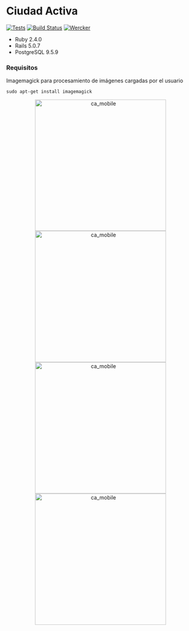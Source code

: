 # Ciudad Activa 

[![Tests](https://github.com/martinnicolas/ca/actions/workflows/tests.yml/badge.svg)](https://github.com/martinnicolas/ca/actions/workflows/tests.yml)
[![Build Status](https://travis-ci.org/martinnicolas/ca.svg?branch=master)](https://travis-ci.org/martinnicolas/ca)
[![Wercker](https://img.shields.io/github/license/mashape/apistatus.svg)](https://opensource.org/licenses/MIT)


* Ruby 2.4.0
* Rails 5.0.7
* PostgreSQL 9.5.9


### Requisitos

Imagemagick para procesamiento de imágenes cargadas por el usuario
	
	sudo apt-get install imagemagick



<p align="center">

<img src="https://user-images.githubusercontent.com/5104496/86070507-4c194d80-ba53-11ea-9355-a6631932f787.png" alt="ca_mobile" width="350" height="350"/> 

<img src="https://user-images.githubusercontent.com/5104496/86070541-63583b00-ba53-11ea-899e-65f7963a1327.png" alt="ca_mobile" width="350" height="350"/>

<img src="https://user-images.githubusercontent.com/5104496/86070577-75d27480-ba53-11ea-9d1d-ff11c93e3568.png" alt="ca_mobile" width="350" height="350"/>

<img src="https://user-images.githubusercontent.com/5104496/86070626-84b92700-ba53-11ea-9305-74d5910c699c.png" alt="ca_mobile" width="350" height="350"/>

</p>